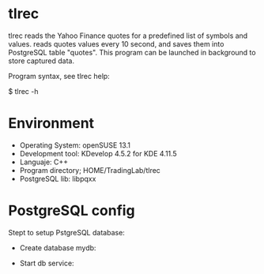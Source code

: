 # tlrec
tlrec reads the Yahoo Finance quotes for a predefined list of symbols and values.
reads quotes values every 10 second, and saves them into PostgreSQL table "quotes".
This program can be launched in background to store captured data.

Program syntax, see tlrec help:

  $ tlrec -h


# Environment

* Operating System: openSUSE 13.1
* Development tool: KDevelop 4.5.2 for KDE 4.11.5
* Languaje: C++
* Program directory; HOME/TradingLab/tlrec
* PostgreSQL lib: libpqxx

# PostgreSQL config

Stept to setup PstgreSQL database:

* Create database mydb: 

* Start db service: 

